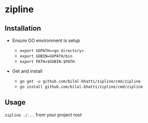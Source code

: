 # zipline


## Installation
* Ensure GO environment is setup
    * `export GOPATH=<go directory>`
    * `export GOBIN=GOPATH/bin`
    * `export PATH=$GOBIN:$PATH`

* Get and install
    * `go get -u github.com/bilal-bhatti/zipline/cmd/zipline`
    * `go install github.com/bilal-bhatti/zipline/cmd/zipline`

## Usage
`zipline ./...` from your project root

